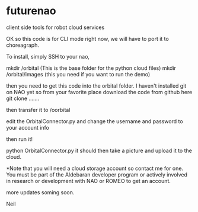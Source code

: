 futurenao
=========

client side tools for robot cloud services

OK so this code is for CLI mode right now, we will have to port it to choreagraph.

To install, simply SSH to your nao,  

mkdir /orbital            (This is the base folder for the python cloud files)
mkdir /orbital/images     (this you need if you want to run the demo)

then you need to get this code into the orbital folder.   I haven't installed git on NAO yet so from your favorite place
download the code from github here git clone .......  

then transfer it to /oorbital

edit the OrbitalConnector.py and change the username and password to your account info 

then run it!

python OrbitalConnector.py  it should then take a picture and upload it to the cloud.

*Note that you will need a cloud storage account so contact me for one.  You must be part of the Aldebaran developer program
or actively involved in research or development with NAO or ROMEO to get an account.

more updates soming soon.

Neil



